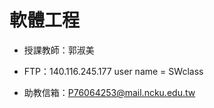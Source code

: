 # 軟體工程

* 授課教師：郭淑美

* FTP：140.116.245.177      user name = SWclass

* 助教信箱：P76064253@mail.ncku.edu.tw



